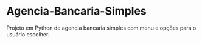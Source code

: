 # Agencia-Bancaria-Simples
Projeto em Python de agencia bancaria simples com menu e opções para o usuário escolher.
